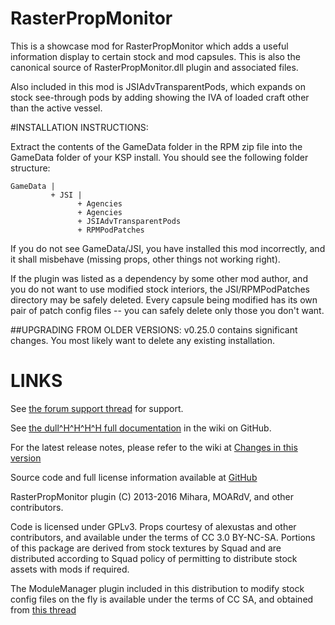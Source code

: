 # RasterPropMonitor

This is a showcase mod for RasterPropMonitor which adds a useful information display to certain stock and mod capsules. This is also the canonical source of RasterPropMonitor.dll plugin and associated files.

Also included in this mod is JSIAdvTransparentPods, which expands on stock see-through pods by adding showing the IVA of loaded craft other than the active vessel.

#INSTALLATION INSTRUCTIONS:

Extract the contents of the GameData folder in the RPM zip file into the GameData folder of your KSP install.  You should see the following folder structure:

```
GameData |
         + JSI |
               + Agencies
               + Agencies
               + JSIAdvTransparentPods
               + RPMPodPatches
```

If you do not see GameData/JSI, you have installed this mod incorrectly, and it shall misbehave (missing props, other things not working right).

If the plugin was listed as a dependency by some other mod author, and you do not want to use modified stock interiors, the JSI/RPMPodPatches directory may be safely deleted. Every capsule being modified has its own pair of patch config files -- you can safely delete only those you don't want.

##UPGRADING FROM OLDER VERSIONS:
v0.25.0 contains significant changes.  You most likely want to delete any existing installation.

# LINKS

See [the forum support thread](http://forum.kerbalspaceprogram.com/index.php?/topic/105821-105-rasterpropmonitor-still-putting-the-a-in-iva-v0240-10-november-2015/) for support.

See [the dull^H^H^H^H full documentation](https://github.com/Mihara/RasterPropMonitor/wiki) in the wiki on GitHub.

For the latest release notes, please refer to the wiki at
[Changes in this version](https://github.com/Mihara/RasterPropMonitor/wiki/Changes-in-this-version)

Source code and full license information available at
[GitHub](https://github.com/Mihara/RasterPropMonitor/)

RasterPropMonitor plugin (C) 2013-2016 Mihara, MOARdV, and other contributors.

Code is licensed under GPLv3. Props courtesy of alexustas and other contributors, and available under the terms of CC 3.0 BY-NC-SA. Portions of this package are derived from stock textures by Squad and are distributed according to Squad policy of permitting to distribute stock assets with mods if required.

The ModuleManager plugin included in this distribution to modify stock config files on the fly is available under the terms of CC SA, and obtained from [this thread](http://forum.kerbalspaceprogram.com/index.php?/topic/50533-105-module-manager-2618-january-17th-with-even-more-sha-and-less-bug/#comment-720814)
